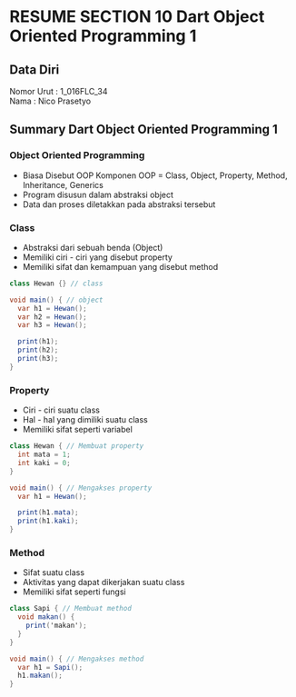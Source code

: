 # RESUME SECTION 10 Dart Object Oriented Programming 1

## Data Diri
Nomor Urut  : 1_016FLC_34 <br>
Nama        : Nico Prasetyo

## Summary Dart Object Oriented Programming 1

### Object Oriented Programming
- Biasa Disebut OOP
Komponen OOP =  Class, Object, Property, Method, Inheritance, Generics
- Program disusun dalam abstraksi object
- Data dan proses diletakkan pada abstraksi tersebut

### Class
- Abstraksi dari sebuah benda (Object)
- Memiliki ciri - ciri yang disebut property
- Memiliki sifat dan kemampuan yang disebut method

```cs
class Hewan {} // class

void main() { // object
  var h1 = Hewan(); 
  var h2 = Hewan();
  var h3 = Hewan();

  print(h1);
  print(h2);
  print(h3);
}
```
### Property
- Ciri - ciri suatu class
- Hal - hal yang dimiliki suatu class
- Memiliki sifat seperti variabel

```cs
class Hewan { // Membuat property
  int mata = 1;
  int kaki = 0;
}

void main() { // Mengakses property
  var h1 = Hewan();

  print(h1.mata);
  print(h1.kaki);
}
```
### Method
- Sifat suatu class 
- Aktivitas yang dapat dikerjakan suatu class
- Memiliki sifat seperti fungsi

```cs
class Sapi { // Membuat method
  void makan() {
    print('makan');
  }
}

void main() { // Mengakses method
  var h1 = Sapi();
  h1.makan();
}
```